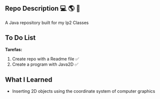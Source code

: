 ## Repo Description :computer: :earth_americas: :floppy_disk:
A Java repository built for my lp2 Classes

## To Do List

**Tarefas:**  
1. Create repo with a Readme file :white_check_mark:
2. Create a program with Java2D :white_check_mark:



## What I Learned
- Inserting 2D objects using the coordinate system of computer graphics
